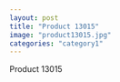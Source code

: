 ```yaml
---
layout: post
title: "Product 13015"
image: "product13015.jpg"
categories: "category1"
---
```

Product 13015
